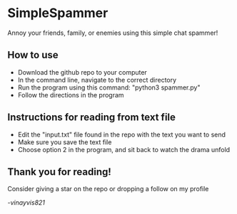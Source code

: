 # SimpleSpammer

Annoy your friends, family, or enemies using this simple chat spammer!

## How to use
- Download the github repo to your computer
- In the command line, navigate to the correct directory
- Run the program using this command: "python3 spammer.py"
- Follow the directions in the program

## Instructions for reading from text file
- Edit the "input.txt" file found in the repo with the text you want to send
- Make sure you save the text file
- Choose option 2 in the program, and sit back to watch the drama unfold

## Thank you for reading!

Consider giving a star on the repo or dropping a follow on my profile

_-vinayvis821_
